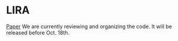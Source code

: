 # LIRA
[Paper](https://arxiv.org/abs/2507.06272) We are currently reviewing and organizing the code. It will be released before Oct. 18th.
